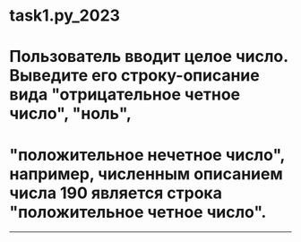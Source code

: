 # task1.py_2023

# Пользователь вводит целое число. Выведите его строку-описание вида "отрицательное четное число", "ноль",
# "положительное нечетное число", например, численным описанием числа 190 является строка "положительное четное число".

__________________________________________________